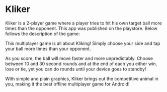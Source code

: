 # Kliker
Kliker is a 2-player game where a player tries to hit his own target ball more times than the opponent. This app was published on the playstore. Below follows the description of the game:

This multiplayer game is all about Kliking! Simply choose your side and tap your ball more times than your opponent.

As you score, the ball will move faster and more unpredictably. Choose between 10 and 30 second rounds and at the end of each you either win, lose or tie, yet you can do rounds until your device goes to standby! 

With simple and plain graphics, Kliker brings out the competitive animal in you, making it the best offline multiplayer game for Android!

